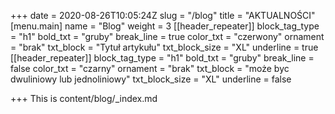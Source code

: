 +++
date = 2020-08-26T10:05:24Z
slug = "/blog"
title = "AKTUALNOŚCI"
[menu.main]
name = "Blog"
weight = 3
[[header_repeater]]
block_tag_type = "h1"
bold_txt = "gruby"
break_line = true
color_txt = "czerwony"
ornament = "brak"
txt_block = "Tytuł artykułu"
txt_block_size = "XL"
underline = true
[[header_repeater]]
block_tag_type = "h1"
bold_txt = "gruby"
break_line = false
color_txt = "czarny"
ornament = "brak"
txt_block = "może byc dwuliniowy lub jednoliniowy"
txt_block_size = "XL"
underline = false

+++
This is content/blog/_index.md